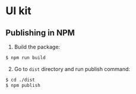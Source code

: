 # UI kit

## Publishing in NPM

1. Build the package:

```bash
$ npm run build
```

2. Go to `dist` directory and run publish command:

```bash
$ cd ./dist
$ npm publish
```